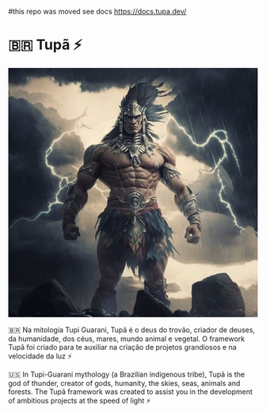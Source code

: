 #this repo was moved see docs https://docs.tupa.dev/

# 🇧🇷 Tupã ⚡️

![alt text](https://github.com/Iuptec/tupa/blob/main/c51f77577765384a17f968e496d804cf.jpg?raw=true)

🇧🇷 Na mitologia Tupi Guarani, Tupã é o deus do trovão, criador de deuses, da humanidade, dos céus, mares, mundo animal e vegetal. O framework Tupã foi criado para te auxiliar na criação de projetos grandiosos e na velocidade da luz ⚡️

🇺🇸 In Tupi-Guarani mythology (a Brazilian indigenous tribe), Tupã is the god of thunder, creator of gods, humanity, the skies, seas, animals and forests. The Tupã framework was created to assist you in the development of ambitious projects at the speed of light ⚡️
